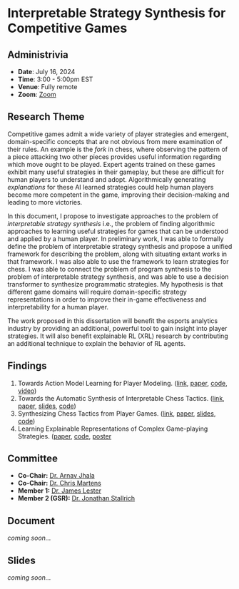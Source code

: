 # Interpretable Strategy Synthesis for Competitive Games

## Administrivia

- **Date**: July 16, 2024
- **Time**: 3:00 - 5:00pm EST
- **Venue**: Fully remote
- **Zoom**: [Zoom](https://ncsu.zoom.us/j/98794358822?pwd=dTlCE9caLBulGi7XiFU2F6pdmE6hHi.1)

## Research Theme

Competitive games admit a wide variety of player strategies and emergent, domain-specific concepts that are not
obvious from mere examination of their rules. An example is the _fork_ in chess, where observing the pattern of
a piece attacking two other pieces provides useful information regarding which move ought to be played. Expert
agents trained on these games exhibit many useful strategies in their gameplay, but these are difficult for human
players to understand and adopt. Algorithmically generating _explanations_ for these AI learned strategies
could help human players become more competent in the game, improving their decision-making and leading to more
victories.

In this document, I propose to investigate approaches to the problem of _interpretable strategy synthesis_
i.e., the problem of finding algorithmic approaches to learning useful strategies for games that can be understood
and applied by a human player. In preliminary work, I was able to formally define the problem of interpretable
strategy synthesis and propose a unified framework for describing the problem, along with situating extant works in
that framework. I was also able to use the framework to learn strategies for chess. I was able to connect the problem
of program synthesis to the problem of interpretable strategy synthesis, and was able to use a decision transformer
to synthesize programmatic strategies. My hypothesis is that different game domains will require domain-specific strategy representations in
order to improve their in-game effectiveness and interpretability for a human player.

The work proposed in this dissertation will benefit the esports analytics industry by providing an additional,
powerful tool to gain insight into player strategies. It will also benefit explainable RL (XRL) research by
contributing an additional technique to explain the behavior of RL agents.


## Findings

1. Towards Action Model Learning for Player Modeling. ([link](https://www.aaai.org/ojs/index.php/AIIDE/article/view/7436), [paper](https://abhijeetkrishnan.me/assets/docs/AML_for_Player_Modeling.pdf), [code](https://github.com/AbhijeetKrishnan/aml-for-player-modeling), [video](https://youtu.be/N2rfOBfT-ZE))
2. Towards the Automatic Synthesis of Interpretable Chess Tactics. ([link](https://sites.google.com/view/eaai-ws-2022/program), [paper](https://abhijeetkrishnan.me/assets/docs/Interpretable_Chess_Tactics.pdf), [slides](https://abhijeetkrishnan.me/assets/docs/EAAI_22_Presentation.pdf), [code](https://github.com/AbhijeetKrishnan/tactics))
3. Synthesizing Chess Tactics from Player Games. ([link](https://skatgame.net/mburo/aiide22ws/), [paper](https://abhijeetkrishnan.me/assets/docs/AIIDE_22_Paper_Synthesizing_Chess_Tactics_from_Player_Games.pdf), [slides](https://abhijeetkrishnan.me/assets/docs/AIIDE_22_SG_Presentation.pdf), [code](https://github.com/AbhijeetKrishnan/interpretable-chess-tactics/releases/tag/v1.0))
4. Learning Explainable Representations of Complex Game-playing Strategies. ([paper](https://abhijeetkrishnan.me/assets/docs/ACS_2024_Learning_Explainable_Representations_Of_Complex_Game-Playing_Strategies.pdf), [code](https://github.com/AbhijeetKrishnan/decision-transformer), [poster]((https://abhijeetkrishnan.me/assets/docs/ACS_2024_Poster.pdf))

## Committee
- **Co-Chair:** [Dr. Arnav Jhala](https://www.csc.ncsu.edu/people/ahjhala)
- **Co-Chair:** [Dr. Chris Martens](https://www.convivial.tools/)
- **Member 1:** [Dr. James Lester](https://www.intellimedia.ncsu.edu/people/lester/)
- **Member 2 (GSR):** [Dr. Jonathan Stallrich](https://jonstallrich.com/)

## Document

_coming soon..._

## Slides

_coming soon..._
